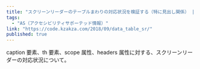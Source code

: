 ```yaml
---
title: "スクリーンリーダーのテーブルまわりの対応状況を検証する（特に見出し関係） | kzakza"
tags:
  - "AS（アクセシビリティサポーテッド情報）"
link: "https://code.kzakza.com/2018/09/data_table_sr/"
published: true
---
```


caption 要素、th 要素、scope 属性、headers 属性に対する、スクリーンリーダーの対応状況について。

